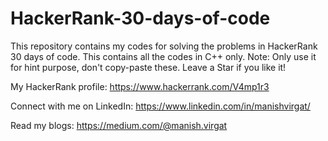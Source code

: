 # HackerRank-30-days-of-code
This repository contains my codes for solving the problems in HackerRank 30 days of code. This contains all the codes in C++ only.
Note: Only use it for hint purpose, don't copy-paste these. Leave a Star if you like it!






My HackerRank profile: https://www.hackerrank.com/V4mp1r3

Connect with me on LinkedIn: https://www.linkedin.com/in/manishvirgat/

Read my blogs: https://medium.com/@manish.virgat
